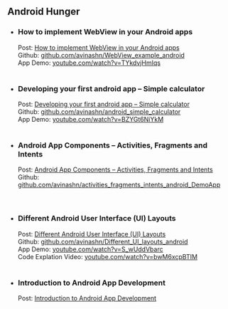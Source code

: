 ## Android Hunger


<ul>
  <li>
    <h3>How to implement WebView in your Android apps</h3>
  Post: <a href="http://androidhunger.com/implement-webview-android-app/">How to implement WebView in your Android apps</a><br>
  Github: <a href="https://github.com/avinashn/WebView_example_android">github.com/avinashn/WebView_example_android</a><br>
  App Demo: <a href="https://www.youtube.com/watch?v=TYkdvjHmIqs">youtube.com/watch?v=TYkdvjHmIqs</a>
  <br><br>
  </li>
  <li>
    <h3>Developing your first android app – Simple calculator</h3> 
  Post: <a href="http://androidhunger.com/your-first-android-app-simple-calculator/">Developing your first android app – Simple calculator</a><br>
  Github: <a href="https://github.com/avinashn/android_simple_calculator">github.com/avinashn/android_simple_calculator</a><br>
    App Demo: <a href="https://www.youtube.com/watch?v=BZYGt6NiYkM">youtube.com/watch?v=BZYGt6NiYkM</a>
  <br><br>
  </li>
  <li>
    <h3>Android App Components – Activities, Fragments and Intents</h3> 
  Post: <a href="http://androidhunger.com/android-app-components-activities-fragments-intents/">Android App Components – Activities, Fragments and Intents</a><br>
  Github: <a href="https://github.com/avinashn/activities_fragments_intents_android_DemoApp">github.com/avinashn/activities_fragments_intents_android_DemoApp</a><br>
  <br><br>
  </li>
  <li>
    <h3>Different Android User Interface (UI) Layouts</h3> 
  Post: <a href="http://androidhunger.com/different-android-ui-layouts/">Different Android User Interface (UI) Layouts</a><br>
  Github: <a href="https://github.com/avinashn/Different_UI_layouts_android">github.com/avinashn/Different_UI_layouts_android</a><br>
  App Demo: <a href="https://www.youtube.com/watch?v=S_wUddVbarc">youtube.com/watch?v=S_wUddVbarc</a><br>
  Code Explation Video: <a href="https://www.youtube.com/watch?v=bwM6xcpBTIM">youtube.com/watch?v=bwM6xcpBTIM</a>
  <br><br>
  </li>
  <li>
    <h3>Introduction to Android App Development</h3>
    Post: <a class="title" href="http://androidhunger.com/introduction-android-app-development/">Introduction to Android App Development</a></li>
 </ul>
